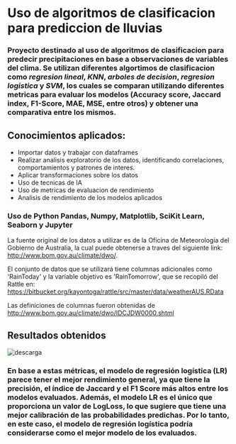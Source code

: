 # Uso de algoritmos de clasificacion para prediccion de lluvias

### Proyecto destinado al uso de algoritmos de clasificacion para predecir precipitaciones en base a observaciones de variables del clima. Se utilizan diferentes algortimos de clasificacion como *regresion lineal*, *KNN*, *arboles de decision*, *regresion logistica* y *SVM*, los cuales se comparan utilizando diferentes metricas para evaluar los modelos (Accuracy score, Jaccard index, F1-Score, MAE, MSE, entre otros) y obtener una comparativa entre los mismos. 

## Conocimientos aplicados:
* Importar datos y trabajar con dataframes
* Realizar analisis exploratorio de los datos, identificando correlaciones, comportamientos y patrones de interes.
* Aplicar transformaciones sobre los datos
* Uso de tecnicas de IA
* Uso de metricas de evaluacion de rendimiento
* Analisis de rendimiento de los modelos aplicados

### Uso de Python Pandas, Numpy, Matplotlib, SciKit Learn, Seaborn y Jupyter

La fuente original de los datos a utilizar es de la Oficina de Meteorología del Gobierno de Australia, la cual puede obtenerse a traves del siguiente link: http://www.bom.gov.au/climate/dwo/.

El conjunto de datos que se utilizará tiene columnas adicionales como 'RainToday' y la variable objetivo es 'RainTomorrow', que se recopiló del Rattle en: https://bitbucket.org/kayontoga/rattle/src/master/data/weatherAUS.RData

Las definiciones de columnas fueron obtenidas de http://www.bom.gov.au/climate/dwo/IDCJDW0000.shtml

## Resultados obtenidos

![descarga](https://github.com/user-attachments/assets/d38e5522-824f-44fd-ac6d-87580850ab3f)

### En base a estas métricas, el modelo de regresión logística (LR) parece tener el mejor rendimiento general, ya que tiene la precisión, el índice de Jaccard y el F1 Score más altos entre los modelos evaluados. Además, el modelo LR es el único que proporciona un valor de LogLoss, lo que sugiere que tiene una mejor calibración de las probabilidades predichas. Por lo tanto, en este caso, el modelo de regresión logística podría considerarse como el mejor modelo de los evaluados. 
